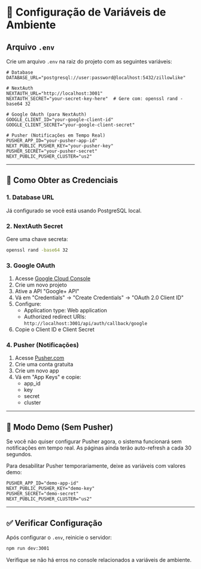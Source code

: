 # 🔐 Configuração de Variáveis de Ambiente

## Arquivo `.env`

Crie um arquivo `.env` na raiz do projeto com as seguintes variáveis:

```env
# Database
DATABASE_URL="postgresql://user:password@localhost:5432/zillowlike"

# NextAuth
NEXTAUTH_URL="http://localhost:3001"
NEXTAUTH_SECRET="your-secret-key-here"  # Gere com: openssl rand -base64 32

# Google OAuth (para NextAuth)
GOOGLE_CLIENT_ID="your-google-client-id"
GOOGLE_CLIENT_SECRET="your-google-client-secret"

# Pusher (Notificações em Tempo Real)
PUSHER_APP_ID="your-pusher-app-id"
NEXT_PUBLIC_PUSHER_KEY="your-pusher-key"
PUSHER_SECRET="your-pusher-secret"
NEXT_PUBLIC_PUSHER_CLUSTER="us2"
```

---

## 📝 Como Obter as Credenciais

### 1. **Database URL**
Já configurado se você está usando PostgreSQL local.

### 2. **NextAuth Secret**
Gere uma chave secreta:
```bash
openssl rand -base64 32
```

### 3. **Google OAuth**
1. Acesse [Google Cloud Console](https://console.cloud.google.com/)
2. Crie um novo projeto
3. Ative a API "Google+ API"
4. Vá em "Credentials" → "Create Credentials" → "OAuth 2.0 Client ID"
5. Configure:
   - Application type: Web application
   - Authorized redirect URIs: `http://localhost:3001/api/auth/callback/google`
6. Copie o Client ID e Client Secret

### 4. **Pusher (Notificações)**
1. Acesse [Pusher.com](https://pusher.com/)
2. Crie uma conta gratuita
3. Crie um novo app
4. Vá em "App Keys" e copie:
   - app_id
   - key
   - secret
   - cluster

---

## 🚀 Modo Demo (Sem Pusher)

Se você não quiser configurar Pusher agora, o sistema funcionará sem notificações em tempo real. As páginas ainda terão auto-refresh a cada 30 segundos.

Para desabilitar Pusher temporariamente, deixe as variáveis com valores demo:
```env
PUSHER_APP_ID="demo-app-id"
NEXT_PUBLIC_PUSHER_KEY="demo-key"
PUSHER_SECRET="demo-secret"
NEXT_PUBLIC_PUSHER_CLUSTER="us2"
```

---

## ✅ Verificar Configuração

Após configurar o `.env`, reinicie o servidor:
```bash
npm run dev:3001
```

Verifique se não há erros no console relacionados a variáveis de ambiente.
